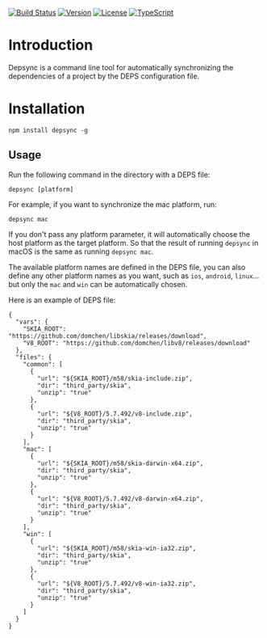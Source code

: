 <p align="left">
  <a href="https://travis-ci.org/domchen/depsync"><img src="https://img.shields.io/travis/domchen/depsync/master.svg" alt="Build Status"></a>
  <a href="https://www.npmjs.com/package/depsync"><img src="https://img.shields.io/npm/v/depsync.svg" alt="Version"></a>
  <a href="https://github.com/domchen/depsync/blob/master/LICENSE"><img src="https://img.shields.io/npm/l/depsync.svg" alt="License"></a>
  <a href="https://github.com/Microsoft/Typescript"><img src="https://img.shields.io/badge/code-TypeScript-green.svg" alt="TypeScript"></a>
</p>

# Introduction

Depsync is a command line tool for automatically synchronizing the dependencies of a project by the DEPS configuration file.


# Installation

`npm install depsync -g`


## Usage

Run the following command in the directory with a DEPS file:
```
depsync [platform]
```
For example, if you want to synchronize the mac platform, run:

```
depsync mac
```

If you don't pass any platform parameter, it will automatically choose the host platform as the target platform. So that the result of running `depsync` in macOS is the same as running `depsync mac`.

The available platform names are defined in the DEPS file, you can also define any other platform names as you want, such as `ios`, `android`, `linux`... but only the `mac` and `win` can be automatically chosen.

Here is an example of DEPS file:

```
{
  "vars": {
    "SKIA_ROOT": "https://github.com/domchen/libskia/releases/download",
    "V8_ROOT": "https://github.com/domchen/libv8/releases/download"
  },
  "files": {
    "common": [
      {
        "url": "${SKIA_ROOT}/m58/skia-include.zip",
        "dir": "third_party/skia",
        "unzip": "true"
      },
      {
        "url": "${V8_ROOT}/5.7.492/v8-include.zip",
        "dir": "third_party/skia",
        "unzip": "true"
      }
    ],
    "mac": [
      {
        "url": "${SKIA_ROOT}/m58/skia-darwin-x64.zip",
        "dir": "third_party/skia",
        "unzip": "true"
      },
      {
        "url": "${V8_ROOT}/5.7.492/v8-darwin-x64.zip",
        "dir": "third_party/skia",
        "unzip": "true"
      }
    ],
    "win": [
      {
        "url": "${SKIA_ROOT}/m58/skia-win-ia32.zip",
        "dir": "third_party/skia",
        "unzip": "true"
      },
      {
        "url": "${V8_ROOT}/5.7.492/v8-win-ia32.zip",
        "dir": "third_party/skia",
        "unzip": "true"
      }
    ]
  }
}
```
